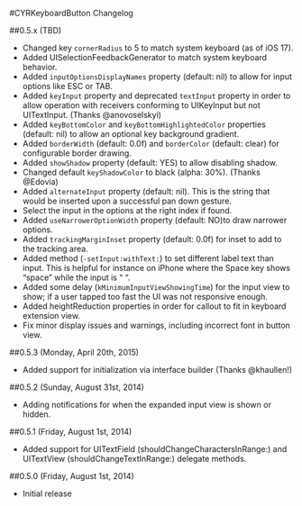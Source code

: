 #CYRKeyboardButton Changelog

##0.5.x (TBD)
* Changed key `cornerRadius` to 5 to match system keyboard (as of iOS 17).
* Added UISelectionFeedbackGenerator to match system keyboard behavior.
* Added `inputOptionsDisplayNames` property (default: nil) to allow for input options like ESC or TAB.
* Added `keyInput` property and deprecated `textInput` property in order to allow operation with receivers conforming to UIKeyInput but not UITextInput.
(Thanks @anovoselskyi)
* Added `keyBottomColor` and `keyBottomHighlightedColor` properties (default: nil) to allow an optional key background gradient.
* Added `borderWidth` (default: 0.0f) and `borderColor` (default: clear) for configurable border drawing.
* Added `showShadow` property (default: YES) to allow disabling shadow.
* Changed default `keyShadowColor` to black (alpha: 30%).
(Thanks @Edovia)
* Added `alternateInput` property (default: nil). This is the string that would be inserted upon a successful pan down gesture.
* Select the input in the options at the right index if found.
* Added `useNarrowerOptionWidth` property (default: NO)to draw narrower options.
* Added `trackingMarginInset` property (default: 0.0f) for inset to add to the tracking area.
* Added method (`-setInput:withText:`) to set different label text than input. This is helpful for instance on iPhone where the Space key shows “space” while the input is “ “.
* Added some delay (`kMinimumInputViewShowingTime`) for the input view to show; if a user tapped too fast the UI was not responsive enough.
* Added heightReduction properties in order for callout to fit in keyboard extension view.
* Fix minor display issues and warnings, including incorrect font in button view.

##0.5.3 (Monday, April 20th, 2015)
 * Added support for initialization via interface builder (Thanks @khaullen!)

##0.5.2 (Sunday, August 31st, 2014)
 * Adding notifications for when the expanded input view is shown or hidden.

##0.5.1 (Friday, August 1st, 2014)
 * Added support for UITextField (shouldChangeCharactersInRange:) and UITextView (shouldChangeTextInRange:) delegate methods.

##0.5.0 (Friday, August 1st, 2014)
 * Initial release

